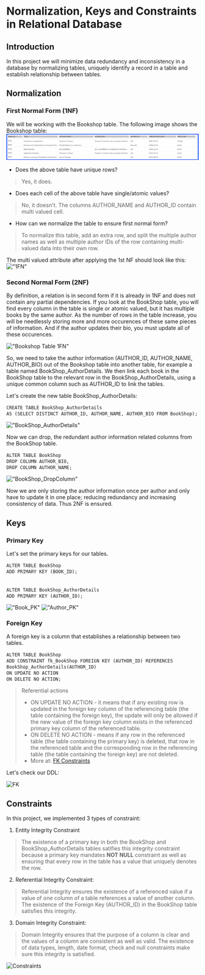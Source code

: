 # Normalization, Keys and Constraints in Relational Database

## Introduction
In this project we will minimize data redundancy and inconsistency in a database by normalizing tables, uniquely identify a record in a table and establish relationship between tables.

## **Normalization**

### **First Normal Form (1NF)**
We will be working with the Bookshop table. The following image shows the Bookshop table:
!["Bookshop Table"](introduction-to-relational-databases/imgs/bookshop_table.png)

- Does the above table have unique rows? 
> Yes, it does.
- Does each cell of the above table have single/atomic values? 
> No, it doesn't. The columns AUTHOR_NAME and AUTHOR_ID contain multi valued cell.
- How can we normalize the table to ensure first normal form?
> To normalize this table, add an extra row, and split the multiple author names as well as multiple author IDs of the row containing multi-valued data into their own row.

The multi valued attribute after applying the 1st NF should look like this:
!["1FN"](/imgs/1FN.png)

### **Second Normal Form (2NF)**
By definition, a relation is in second form if it is already in 1NF and does not contain any partial dependencies. If you look at the BookShop table, you will find every column in the table is single or atomic valued, but it has multiple books by the same author.
As the number of rows in the table increase, you will be needlessly storing more and more occurences of these same pieces of information. And if the author updates their bio, you must update all of these occurences.

!["Bookshop Table 1FN"](/imgs/2FN.png)

So, we need to take the author information (AUTHOR_ID, AUTHOR_NAME, AUTHOR_BIO) out of the Bookshop table into another table, for example a table named BookShop_AuthorDetails. We then link each book in the BookShop table to the relevant row in the BookShop_AuthorDetails, using a unique common column such as AUTHOR_ID to link the tables.

Let's create the new table BookShop_AuthorDetails:

```
CREATE TABLE BookShop_AuthorDetails
AS (SELECT DISTINCT AUTHOR_ID, AUTHOR_NAME, AUTHOR_BIO FROM BookShop);
```

!["BookShop_AuthorDetails"](/imgs/bookshop_authordetails.png)

Now we can drop, the redundant author information related columns from the BookShop table.
```
ALTER TABLE BookShop
DROP COLUMN AUTHOR_BIO,
DROP COLUMN AUTHOR_NAME;
```
!["BookShop_DropColumn"](/imgs/bookshop_dropcolumn.png)

Now we are only storing the author information once per author and only have to update it in one place; reducing redundancy and increasing consistency of data. Thus 2NF is ensured.

## **Keys**

### **Primary Key**
Let's set the primary keys for our tables.

```
ALTER TABLE BookShop
ADD PRIMARY KEY (BOOK_ID);


ALTER TABLE BookShop_AuthorDetails
ADD PRIMARY KEY (AUTHOR_ID);
``` 
!["Book_PK"](/imgs/bookshop_pk.png)
!["Author_PK"](/imgs/author_pk.png)

### Foreign Key
A foreign key is a column that establishes a relationship between two tables.

```
ALTER TABLE BookShop
ADD CONSTRAINT fk_BookShop FOREIGN KEY (AUTHOR_ID) REFERENCES BookShop_AuthorDetails(AUTHOR_ID) 
ON UPDATE NO ACTION 
ON DELETE NO ACTION;
```

> Referential actions
> - ON UPDATE NO ACTION - it means that if any existing row is updated in the foreign key column of the referencing table (the table containing the foreign key), the update will only be allowed if the new value of the foreign key column exists in the referenced primary key column of the referenced table.
> - ON DELETE NO ACTION - means if any row in the referenced table (the table containing the primary key) is deleted, that row in the referenced table and the corresponding row in the referencing table (the table containing the foreign key) are not deleted.
> - More at: [FK Constraints](https://dev.mysql.com/doc/refman/8.0/en/create-table-foreign-keys.html)

Let's check our DDL:

![FK](/imgs/fk.png)

## **Constraints**

In this project, we implemented 3 types of constraint:
1. Entity Integrity Constraint
> The existence of a primary key in both the BookShop and BookShop_AuthorDetails tables satifies this integrity constraint because a primary key mandates **NOT NULL** constraint as well as ensuring that every row in the table has a value that uniquely denotes the row.
2. Referential Integrity Constraint:
> Referential Integrity ensures the existence of a referenced value if a value of one column of a table references a value of another column. The existence of the Foreign Key (AUTHOR_ID) in the BookShop table satisfies this integrity.
3. Domain Integrity Constraint:
> Domain Integrity ensures that the purpose of a column is clear and the values of a column are consistent as well as valid. The existence of data types, length, date format, check and null constraints make sure this integrity is satisfied.

![Constraints](/imgs/constraints.png)
